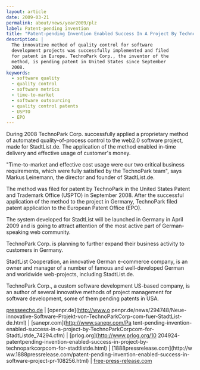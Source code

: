 ```yaml
---
layout: article
date: 2009-03-21
permalink: about/news/year2009/plz
label: Patent-pending invention
title: "Patent-pending Invention Enabled Success In A Project By Technoparkcorp.com For Stadtlist.de"
description: |
  The innovative method of quality control for software
  development projects was successfully implemented and filed
  for patent in Europe. TechnoPark Corp., the inventor of the
  method, is pending patent in United States since September
  2008.
keywords:
  - software quality
  - quality control
  - software metrics
  - time-to-market
  - software outsourcing
  - quality control patents
  - USPTO
  - EPO
---
```


During 2008 TechnoPark Corp. successfully applied a proprietary method of automated 
quality-of-process control to the web2.0 software project, made for StadtList.de. The application of 
the method enabled in-time delivery and effective usage of customer's money.

"Time-to-market and effective cost usage were our two critical business requirements, which were 
fully satisfied by the TechnoPark team", says Markus Leinemann, the director and founder of StadtList.de.

The method was filed for patent by TechnoPark in the United States Patent and Trademark Office 
(USPTO) in September 2008. After the successful application of the method to the project in Germany, 
TechnoPark filed patent application to the European Patent Office (EPO).

The system developed for StadtList will be launched in Germany in April 2009 and is going to attract 
attention of the most active part of German-speaking web community.

TechnoPark Corp. is planning to further expand their business activity to customers in Germany.

StadtList Cooperation, an innovative German e-commerce company, is an owner and manager of a number 
of famous and well-developed German and worldwide web-projects, including StadtList.de.

TechnoPark Corp., a custom software development US-based company, is an author of several innovative 
methods of project management for software development, some of them pending patents in USA.

[presseecho.de](http://www.presseecho.de/vermischtes/PE12379715869833.htm) | [openpr.de](http://www.o
penpr.de/news/294748/Neue-innovative-Software-Projekt-von-TechnoParkCorp-com-fuer-StadtList-de.html) 
| [sanepr.com](http://www.sanepr.com/Pa
tent-pending-invention-enabled-success-in-a-project-by-TechnoParkCorpcom-for-StadtListde\_74294.cfm) 
| [prlog.org](http://www.prlog.org/10
204924-patentpending-invention-enabled-success-in-project-by-technoparkcorpcom-for-stadtlistde.html) 
| [1888pressrelease.com](http://w
ww.1888pressrelease.com/patent-pending-invention-enabled-success-in-software-project-pr-108256.html) 
| [free-press-release.com](http://www.free-press-release.com/news/200903/1237970043.html)
